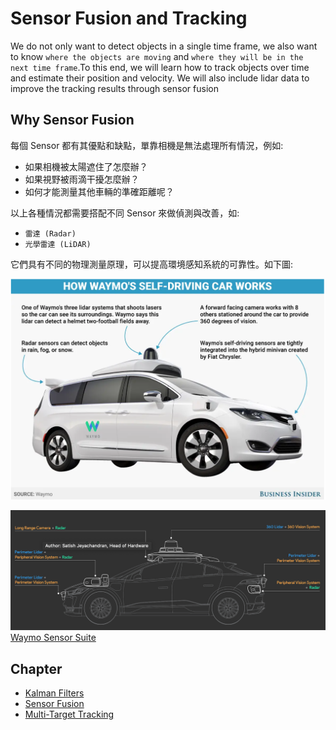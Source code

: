 # Sensor Fusion and Tracking

We do not only want to detect objects in a single time frame, we also want to know `where the objects are moving` and `where they will be in the next time frame`.To this end, we will learn how to track objects over time and estimate their position and velocity. We will also include lidar data to improve the tracking results through sensor fusion

## Why Sensor Fusion

每個 Sensor 都有其優點和缺點，單靠相機是無法處理所有情況，例如:

- 如果相機被太陽遮住了怎麼辦？
- 如果視野被雨滴干擾怎麼辦？
- 如何才能測量其他車輛的準確距離呢？

以上各種情況都需要搭配不同 Sensor 來做偵測與改善，如:

- `雷達 (Radar)`
- `光學雷達 (LiDAR)`

它們具有不同的物理測量原理，可以提高環境感知系統的可靠性。如下圖:

![](images/waymo_1.png)

![](images/waymo_2.png)
[Waymo Sensor Suite ](https://blog.waymo.com/2020/03/introducing-5th-generation-waymo-driver.html)

## Chapter

- [Kalman Filters](https://github.com/kaka-lin/autonomous-driving-notes/tree/master/Sensor%20Fusion%20and%20Tracking/Kalman%20Filters)
- [Sensor Fusion](https://github.com/kaka-lin/autonomous-driving-notes/tree/master/Sensor%20Fusion%20and%20Tracking/Sensor%20Fusion)
- [Multi-Target Tracking](https://github.com/kaka-lin/autonomous-driving-notes/tree/master/Sensor%20Fusion%20and%20Tracking/Multi-Target%20Tracking)
